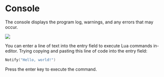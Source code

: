 # Console

The console displays the program log, warnings, and any errors that may occur.

![](https://github.com/UltraEngine/Documentation/blob/master/Images/console.png)

You can enter a line of text into the entry field to execute Lua commands in-editor. Trying copying and pasting this line of code into the entry field:

```lua
Notify("Hello, world!")
```

Press the enter key to execute the command.

